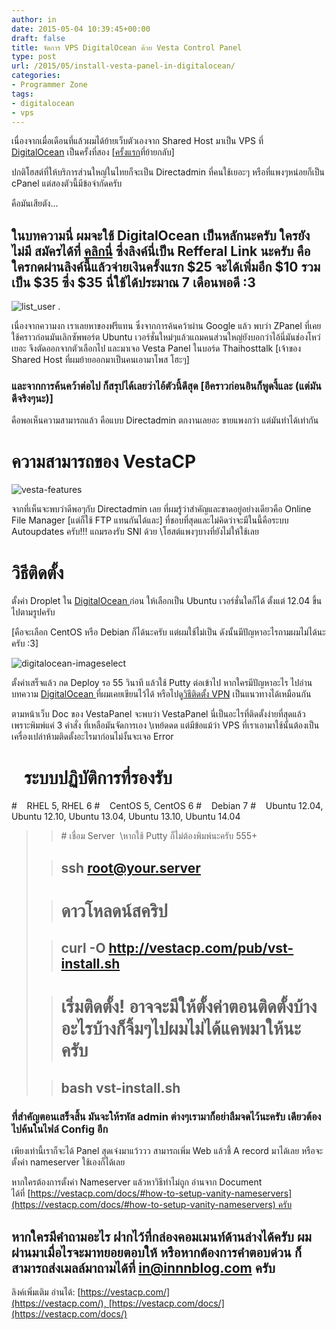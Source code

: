 ```yaml
---
author: in
date: 2015-05-04 10:39:45+00:00
draft: false
title: จัดการ VPS DigitalOcean ด้วย Vesta Control Panel
type: post
url: /2015/05/install-vesta-panel-in-digitalocean/
categories:
- Programmer Zone
tags:
- digitalocean
- vps
---
```


เนื่องจากเมื่อเดือนที่แล้วผมได้ย้ายเว็บตัวเองจาก Shared Host มาเป็น VPS ที่ [DigitalOcean](https://www.innnblog.com/digital-ocean-high-quality-vps/) เป็นครั้งที่สอง [[ครั้งแรก](https://www.innnblog.com/from-shared-host-to-vps/)ที่ย้ายกลับ]

ปกติโฮสต์ที่ให้บริการส่วนใหญ่ในไทยก็จะเป็น Directadmin ที่คนใช้เยอะๆ หรือที่แพงๆหน่อยก็เป็น cPanel แต่สองตัวนี้มีข้อจำกัดครับ

คือมันเสียตัง...

<!-- more -->


## ในบทความนี่ ผมจะใช้ DigitalOcean เป็นหลักนะครับ ใครยังไม่มี สมัครได้ที่ [คลิกนี่](https://goo.gl/FQYxBV) ซึ่งลิงค์นี่เป็น Refferal Link นะครับ คือใครกดผ่านลิงค์นี้แล้วจ่ายเงินครั้งแรก $25 จะได้เพิ่มอีก $10 รวมเป็น $35 ซึ่ง $35 นี่ใช้ได้ประมาณ 7 เดือนพอดี :3


![list_user](https://www.innnblog.com/wp-content/uploads/2015/05/list_user-1.jpg)
.

เนื่องจากความงก เราเลยหาของฟรีแทน ซึ่งจากการค้นคว้าผ่าน Google แล้ว พบว่า ZPanel ที่เคยใช้คราวก่อนมันเลิกซัพพอร์ต Ubuntu เวอร์ชั่นใหม่ๆแล้วแถมคนส่วนใหญ่ยังบอกว่าไอ้นี่มันช่องโหว่เยอะ จึงตัดออกจากตัวเลือกไป และมาเจอ Vesta Panel ในบอร์ด Thaihosttalk [เจ้าของ Shared Host ที่ผมย้ายออกมาเป็นคนเอามาโพส โฮะๆ]


### และจากการค้นคว้าต่อไป ก็สรุปได้เลยว่าไอ้ตัวนี้ดีสุด [อีคราวก่อนอินก็พูดงี้และ (แต่มันดีจริงๆนะ)]


คือพอเห็นความสามารถแล้ว คือแบบ Directadmin ตกงานเลยอะ ขายแพงกว่า แต่มันทำได้เท่ากัน


# ความสามารถของ VestaCP


![vesta-features](https://www.innnblog.com/wp-content/uploads/2015/05/vesta-features.png)


จากที่เห็นจะพบว่าดีพอๆกับ Directadmin เลย ที่ผมรู้ว่าสำคัญและขาดอยู่อย่างเดียวคือ Online File Manager [แต่ก็ใช้ FTP แทนกันได้และ] ที่ชอบที่สุดและไม่คิดว่าจะมีในนี้คือระบบ Autoupdates ครับ!!! แถมรองรับ SNI ด้วย \\โฮสต์แพงๆบางที่ยังไม่ให้ใช้เลย


# วิธีติดตั้ง


ตั้งค่า Droplet ใน [DigitalOcean ](https://www.innnblog.com/digital-ocean-high-quality-vps/)ก่อน ให้เลือกเป็น Ubuntu เวอร์ชั่นใดก็ได้ ตั้งแต่ 12.04 ขึ้นไปตามรูปครับ

[คือจะเลือก CentOS หรือ Debian ก็ได้นะครับ แต่ผมใช้ไม่เป็น ดังนั้นมีปัญหาอะไรถามผมไม่ได้นะครับ :3]

![digitalocean-imageselect](https://www.innnblog.com/wp-content/uploads/2013/12/digitalocean-imageselect.png)


ตั้งค่าเสร็จแล้ว กด Deploy รอ 55 วินาที แล้วใช้ Putty ต่อเข้าไป หากใครมีปัญหาอะไร ไปอ่านบทความ [DigitalOcean ](https://www.innnblog.com/digital-ocean-high-quality-vps/)ที่ผมเคยเขียนไว้ได้ หรือไปดู[วิธีติดตั้ง VPN](https://www.innnblog.com/howto-setup-vpn-in-vps/) เป็นแนวทางได้เหมือนกัน

ตามหน้าเว็บ Doc ของ VestaPanel จะพบว่า VestaPanel นี่เป็นอะไรที่ติดตั้งง่ายที่สุดแล้ว เพราะพิมพ์แค่ 3 คำสั่ง ที่เหลือมันจัดการเอง \\เหย้ดดด แต่มีข้อแม้ว่า VPS ที่เราเอามาใช้นั้นต้องเป็นเครื่องเปล่าห้ามติดตั้งอะไรมาก่อนไม่งั้นจะเจอ Error

#    ระบบปฏิบัติการที่รองรับ
#    RHEL 5, RHEL 6
#    CentOS 5, CentOS 6
#    Debian 7
#    Ubuntu 12.04, Ubuntu 12.10, Ubuntu 13.04, Ubuntu 13.10, Ubuntu 14.04


<blockquote>

> 
> # เชื่อม Server  \\หากใช้ Putty ก็ไม่ต้องพิมพ์นะครับ 555+
> 
> 


> 
> ## ssh root@your.server
> 
> 

> 
> # ดาวโหลดน์สคริป
> 
> 


> 
> ## curl -O http://vestacp.com/pub/vst-install.sh
> 
> 

> 
> # เริ่มติดตั้ง! อาจจะมีให้ตั้งค่าตอนติดตั้งบ้างอะไรบ้างก็จิ้มๆไปผมไม่ได้แคพมาให้นะครับ
> 
> 


> 
> ## bash vst-install.sh
> 
> 
</blockquote>




### ที่สำคัญตอนเสร็จสิ้น มันจะให้รหัส admin ต่างๆเรามาก็อย่าลืมจดไว้นะครับ เดียวต้องไปค้นในไฟล์ Config อีก


เพียงเท่านี้เราก็จะได้ Panel สุดเจ๋งมาแว้ววว สามารถเพิ่ม Web แล้วชี้ A record มาได้เลย หรือจะตั้งค่า nameserver ใช้เองก็ได้เลย

หากใครต้องการตั้งค่า Nameserver แล้วหาวิธีทำไม่ถูก อ่านจาก Document ได้ที่ [https://vestacp.com/docs/#how-to-setup-vanity-nameservers](https://vestacp.com/docs/#how-to-setup-vanity-nameservers) ครับ




## หากใครมีคำถามอะไร ฝากไว้ที่กล่องคอมเมนท์ด้านล่างได้ครับ ผมผ่านมาเมื่อไรจะมาทยอยตอบให้ หรือหากต้องการคำตอบด่วน ก็สามารถส่งเมลล์มาถามได้ที่ in@innnblog.com ครับ




ลิงค์เพิ่มเติม อ่านได้: [https://vestacp.com/](https://vestacp.com/), [https://vestacp.com/docs/](https://vestacp.com/docs/)


